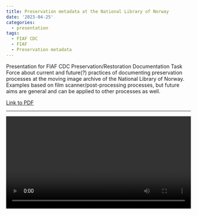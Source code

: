 ```yaml
---
title: Preservation metadata at the National Library of Norway
date: '2023-04-25'
categories: 
  - presentation
tags:
  - FIAF CDC
  - FIAF
  - Preservation metadata
---
```


Presentation for FIAF CDC Preservation/Restoration Documentation Task Force about current and future(?) practices of documenting preservation processes at the moving image archive of the National Library of Norway.
Examples based on film scanner/post-processing processes, but future aims are general and can be applied to other processes as well.

[Link to PDF](CDC-Presentation-25042023.pdf)

---

<video width="100%" controls>
  <source src="CDC-Presentation-25042023.m4v" type="video/mp4">
</video>